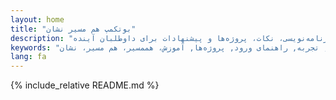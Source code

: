 ```yaml
---
layout: home
title: "بوتکمپ هم مسیر نشان"
description: "تجربهٔ من در بوت‌کمپ برنامه‌نویسی، نکات، پروژه‌ها و پیشنهادات برای داوطلبان آینده"
keywords: "بوت‌کمپ, برنامه‌نویسی, تجربه, راهنمای ورود, پروژه‌ها, آموزش، هممسیر، هم مسیر، نشان"
lang: fa
---
```


{% include_relative README.md %}
